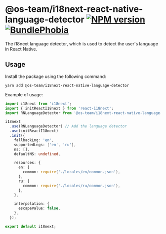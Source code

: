 # @os-team/i18next-react-native-language-detector [![NPM version](https://img.shields.io/npm/v/@os-team/i18next-react-native-language-detector)](https://yarnpkg.com/package/@os-team/i18next-react-native-language-detector) [![BundlePhobia](https://img.shields.io/bundlephobia/minzip/@os-team/i18next-react-native-language-detector)](https://bundlephobia.com/result?p=@os-team/i18next-react-native-language-detector)

The i18next language detector, which is used to detect the user's language in React Native.

## Usage

Install the package using the following command:

```
yarn add @os-team/i18next-react-native-language-detector
```

Example of usage:

```ts
import i18next from 'i18next';
import { initReactI18next } from 'react-i18next';
import RNLanguageDetector from '@os-team/i18next-react-native-language-detector';

i18next
  .use(RNLanguageDetector) // Add the language detector
  .use(initReactI18next)
  .init({
    fallbackLng: 'en',
    supportedLngs: ['en', 'ru'],
    ns: [],
    defaultNS: undefined,

    resources: {
      en: {
        common: require('./locales/en/common.json'),
      },
      ru: {
        common: require('./locales/ru/common.json'),
      },
    },

    interpolation: {
      escapeValue: false,
    },
  });

export default i18next;
```
